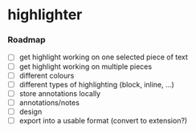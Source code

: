 # highlighter

### Roadmap

- [ ] get highlight working on one selected piece of text
- [ ] get highlight working on multiple pieces
- [ ] different colours
- [ ] different types of highlighting (block, inline, ...)
- [ ] store annotations locally
- [ ] annotations/notes
- [ ] design
- [ ] export into a usable format (convert to extension?)
